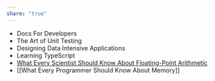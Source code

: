 ```yaml
---
share: "true"
---
```

- Docs For Developers
- The Art of Unit Testing
- Designing Data Intensive Applications
- Learning TypeScript
- [What Every Scientist Should Know About Floating-Point Arithmetic](https://docs.oracle.com/cd/E19957-01/800-7895/800-7895.pdf)
- [[What Every Programmer Should Know About Memory]]
